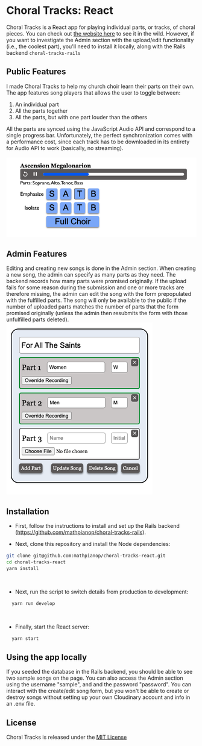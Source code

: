 # Choral Tracks: React

Choral Tracks is a React app for playing individual parts, or tracks, of choral pieces. You can check out [the website here](https://htaoc.com/choir/) to see it in the wild. However, if you want to investigate the Admin section with the upload/edit functionality (i.e., the coolest part), you'll need to install it locally, along with the Rails backend `choral-tracks-rails`

## Public Features

I made Choral Tracks to help my church choir learn their parts on their own.  The app features song players that allows the user to toggle between:

1. An individual part
2. All the parts together
3. All the parts, but with one part louder than the others

All the parts are synced using the JavaScript Audio API and correspond to a single progress bar. Unfortunately, the perfect synchronization comes with a performance cost, since each track has to be downloaded in its entirety for Audio API to work (basically, no streaming).
<br>
<br>
![Screenshot of Choral Tracks song player](song-player.png)


## Admin Features

Editing and creating new songs is done in the Admin section. When creating a new song, the admin can specify as many parts as they need. The backend records how many parts were promised originally. If the upload fails for some reason during the submission and one or more tracks are therefore missing, the admin can edit the song with the form prepopulated with the fulfilled parts. The song will only be available to the public if the number of uploaded parts matches the number of parts that the form promised originally (unless the admin then resubmits the form with those unfulfilled parts deleted).
<br>
![Screenshot of the Song Form](song-form.png)

## Installation

* First, follow the instructions to install and set up the Rails backend (https://github.com/mathpianop/choral-tracks-rails).

* Next, clone this repository and install the Node dependencies:
```bash
git clone git@github.com:mathpianop/choral-tracks-react.git
cd choral-tracks-react
yarn install
```
<br>

* Next, run the script to switch details from production to development:
```bash
  yarn run develop
```
<br>

* Finally, start the React server:
```bash
  yarn start
```




## Using the app locally

If you seeded the database in the Rails backend, you should be able to see two sample songs on the page. You can also access the Admin section using the username "sample", and and the password "password". You can interact with the create/edit song form, but you won't be able to create or destroy songs without setting up your own Cloudinary account and info in an .env file.

## License

Choral Tracks is released under the [MIT License](https://opensource.org/licenses/MIT)